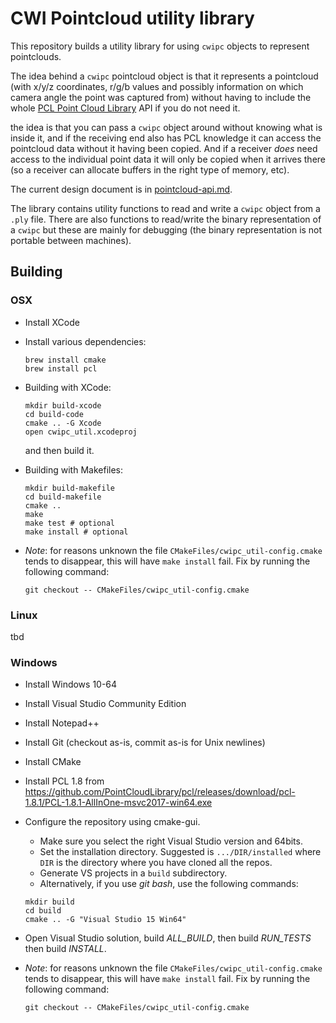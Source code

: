 # CWI Pointcloud utility library

This repository builds a utility library for using `cwipc` objects to represent pointclouds.

The idea behind a `cwipc` pointcloud object is that it represents a pointcloud (with x/y/z coordinates, r/g/b values and possibly information on which camera angle the point was captured from) without having to include the whole [PCL Point Cloud Library](https://github.com/PointCloudLibrary/pcl) API if you do not need it.

the idea is that you can pass a `cwipc` object around without knowing what is inside it, and if the receiving end also has PCL knowledge it can access the pointcloud data without it having been copied. And if a receiver *does* need access to the individual point data it will only be copied when it arrives there (so a receiver can allocate buffers in the right type of memory, etc).

The current design document is in [pointcloud-api.md](pointcloud-api.md). 

The library contains utility functions to read and write a `cwipc` object from a `.ply` file. There are also functions to read/write the binary representation of a `cwipc` but these are mainly for debugging (the binary representation is not portable between machines).

## Building

### OSX

- Install XCode
- Install various dependencies:

  ```
  brew install cmake
  brew install pcl
  ```
- Building with XCode:

  ```
  mkdir build-xcode
  cd build-code
  cmake .. -G Xcode
  open cwipc_util.xcodeproj
  ```
  
  and then build it.
  
- Building with Makefiles:

  ```
  mkdir build-makefile
  cd build-makefile
  cmake ..
  make
  make test # optional
  make install # optional
  ```
- *Note*: for reasons unknown the file `CMakeFiles/cwipc_util-config.cmake` tends to disappear, this will have `make install` fail. Fix by running the following command:
  ```
  git checkout -- CMakeFiles/cwipc_util-config.cmake
  ```

### Linux

tbd

### Windows


- Install Windows 10-64
- Install Visual Studio Community Edition
- Install Notepad++
- Install Git (checkout as-is, commit as-is for Unix newlines)
- Install CMake
- Install PCL 1.8 from <https://github.com/PointCloudLibrary/pcl/releases/download/pcl-1.8.1/PCL-1.8.1-AllInOne-msvc2017-win64.exe>
- Configure the repository using cmake-gui.
	- Make sure you select the right Visual Studio version and 64bits.
	- Set the installation directory. Suggested is `.../DIR/installed` where `DIR` is the directory where you have cloned all the repos.
	- Generate VS projects in a `build` subdirectory.
	- Alternatively, if you use *git bash*, use the following commands:

	```
	mkdir build
	cd build
	cmake .. -G "Visual Studio 15 Win64"
	```
- Open Visual Studio solution, build *ALL_BUILD*, then build *RUN_TESTS* then build *INSTALL*.
- *Note*: for reasons unknown the file `CMakeFiles/cwipc_util-config.cmake` tends to disappear, this will have `make install` fail. Fix by running the following command:
  ```
  git checkout -- CMakeFiles/cwipc_util-config.cmake
  ```
 